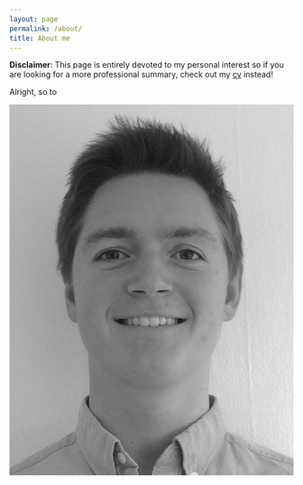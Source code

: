 ```yaml
---
layout: page
permalink: /about/
title: About me
---
```

**Disclaimer**: This page is entirely devoted to my personal interest so if you are looking for a more professional summary, check out my [cv](/pages/cv) instead!  

Alright, so to 

![Tux, the Linux mascot](/images/selfie.jpg)